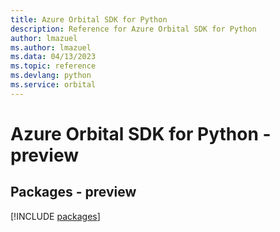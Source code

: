```yaml
---
title: Azure Orbital SDK for Python
description: Reference for Azure Orbital SDK for Python
author: lmazuel
ms.author: lmazuel
ms.data: 04/13/2023
ms.topic: reference
ms.devlang: python
ms.service: orbital
---
```

# Azure Orbital SDK for Python - preview
## Packages - preview
[!INCLUDE [packages](orbital-index.md)]